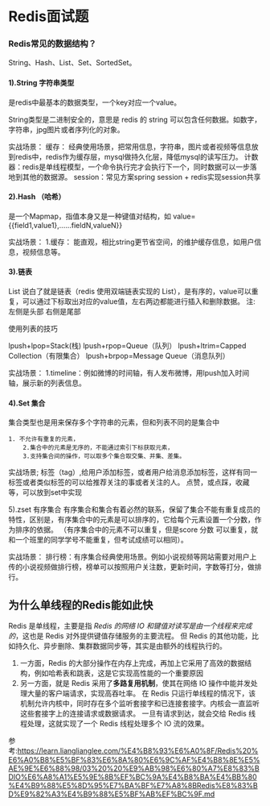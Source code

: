 # Redis面试题


### Redis常见的数据结构？
String、Hash、List、Set、SortedSet。

#### 1).String 字符串类型

是redis中最基本的数据类型，一个key对应一个value。

String类型是二进制安全的，意思是 redis 的 string 可以包含任何数据。如数字，字符串，jpg图片或者序列化的对象。

实战场景：
缓存： 经典使用场景，把常用信息，字符串，图片或者视频等信息放到redis中，redis作为缓存层，mysql做持久化层，降低mysql的读写压力。
计数器：redis是单线程模型，一个命令执行完才会执行下一个，同时数据可以一步落地到其他的数据源。
session：常见方案spring session + redis实现session共享

#### 2).Hash （哈希）

是一个Mapmap，指值本身又是一种键值对结构，如 value={{field1,value1},......fieldN,valueN}}

实战场景：
1.缓存： 能直观，相比string更节省空间，的维护缓存信息，如用户信息，视频信息等。

#### 3).链表

List 说白了就是链表（redis 使用双端链表实现的 List），是有序的，value可以重复，可以通过下标取出对应的value值，左右两边都能进行插入和删除数据。
注: 左侧是头部 右侧是尾部

使用列表的技巧

lpush+lpop=Stack(栈)
lpush+rpop=Queue（队列）
lpush+ltrim=Capped Collection（有限集合）
lpush+brpop=Message Queue（消息队列）

实战场景：
1.timeline：例如微博的时间轴，有人发布微博，用lpush加入时间轴，展示新的列表信息。



#### 4).Set 集合

集合类型也是用来保存多个字符串的元素，但和列表不同的是集合中 

    1. 不允许有重复的元素，
        2.集合中的元素是无序的，不能通过索引下标获取元素，
        3.支持集合间的操作，可以取多个集合取交集、并集、差集。

实战场景;
标签（tag）,给用户添加标签，或者用户给消息添加标签，这样有同一标签或者类似标签的可以给推荐关注的事或者关注的人。
点赞，或点踩，收藏等，可以放到set中实现


5).zset 有序集合
有序集合和集合有着必然的联系，保留了集合不能有重复成员的特性，区别是，有序集合中的元素是可以排序的，它给每个元素设置一个分数，作为排序的依据。
（有序集合中的元素不可以重复，但是score 分数 可以重复，就和一个班里的同学学号不能重复，但考试成绩可以相同）。


实战场景：
排行榜：有序集合经典使用场景。例如小说视频等网站需要对用户上传的小说视频做排行榜，榜单可以按照用户关注数，更新时间，字数等打分，做排行。



## 为什么单线程的Redis能如此快

Redis 是单线程，主要是指 *Redis 的网络 IO 和键值对读写是由一个线程来完成的*，这也是 Redis 对外提供键值存储服务的主要流程。
但 Redis 的其他功能，比如持久化、异步删除、集群数据同步等，其实是由额外的线程执行的。

1) 一方面，Redis 的大部分操作在内存上完成，再加上它采用了高效的数据结构，例如哈希表和跳表，这是它实现高性能的一个重要原因
2) 另一方面，就是 Redis 采用了**多路复用机制**，使其在网络 IO 操作中能并发处理大量的客户端请求，实现高吞吐率。
   在 Redis 只运行单线程的情况下，该机制允许内核中，同时存在多个监听套接字和已连接套接字。内核会一直监听这些套接字上的连接请求或数据请求。
   一旦有请求到达，就会交给 Redis 线程处理，这就实现了一个 Redis 线程处理多个 IO 流的效果。

参考:https://learn.lianglianglee.com/%E4%B8%93%E6%A0%8F/Redis%20%E6%A0%B8%E5%BF%83%E6%8A%80%E6%9C%AF%E4%B8%8E%E5%AE%9E%E6%88%98/03%20%20%E9%AB%98%E6%80%A7%E8%83%BDIO%E6%A8%A1%E5%9E%8B%EF%BC%9A%E4%B8%BA%E4%BB%80%E4%B9%88%E5%8D%95%E7%BA%BF%E7%A8%8BRedis%E8%83%BD%E9%82%A3%E4%B9%88%E5%BF%AB%EF%BC%9F.md





